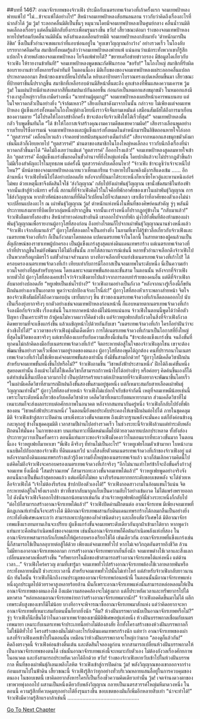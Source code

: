 ##บทที่ 1467: อาณาจักรเทพของจ้าวเฟิง
ประมือกับเนตรเทพเจ้าดวงที่เก้าครั้งแรก จอมเทพป้าหลงพ่ายแพ้ไป
“ไม่...ข้าจะแพ้ได้อย่างไร!”
สีหน้าจอมเทพป้าหลงสับสนลนลาน ราวกับว่าคิดถึงเรื่องอะไรที่น่ากลัวได้
วู้ม วู้ม!
ระลอกคลื่นมิติเป็นชั้นๆ หมุนวนโดยมีจอมเทพป้าหลงเป็นศูนย์กลาง
คลื่นน้ำวนมิติหดเล็กลงเรื่อยๆ แต่คลื่นมิติกลับยิ่งกระเพื่อมรุนแรงขึ้น
ขวับ!
เสี้ยวขณะต่อมา ร่างของจอมเทพป้าหลงหายไปพร้อมกับคลื่นวนมิตินั้น
หลังสำแดงเคลื่อนย้ายมิติ จอมเทพป้าหลงกลับมายัง ‘ตำหนักมารฝืนลิขิต’ ซึ่งเป็นขั้วอำนาจเขตผาเก่าที่แอบซ่อนอยู่ใน ‘หุบเขาวิญญาณอ้างว้าง’ อย่างรวดเร็ว
ในโถงลับบรรยากาศอึมครึม
สมาชิกทั้งหมดรู้แล้วว่าจอมเทพป้าหลงพ่ายแพ้
แน่นอนว่าแม้กระทั่งพวกเขาก็รู้สึกแปลกใจ ด้วยพลังของจอมเทพป้าหลง ไยจึงแพ้พ่ายได้?
“ขยายเครือข่ายข่าวกรอง มีข้อมูลใดเกี่ยวกับจ้าวเฟิง ให้รายงานข้าทันที!”
จอมเทพป้าหลงพูดขณะกัดฟันกรอด
“ขอรับ!”
ในโถงใหญ่ สมาชิกที่รับผิดชอบรายงานข่าวทั้งหลายรับคำทันที
ในตอนนี้เอง มิติเก็บของของจอมเทพป้าหลงแผ่ระลอกคลื่นแปลกประหลาดออกมา
สีหน้าของเขาเปลี่ยนไปทันใด หยิบเอาป้ายตราโบราณทรงแปดเหลี่ยมขึ้นมา
เสี้ยวขณะที่ป้ายตราชิ้นนี้ปรากฏขึ้น สมาชิกที่เหลือรอบด้านมีสีหน้าตื่นตะลึง คุกเข่าลงที่พื้นแสดงความเคารพ
วู้ม วู้ม!
ในแผ่นป้ายมีลำแสงหลากสีที่ผสมปนเปกันลอยขึ้น ก่อนก่อเป็นหมอกแสงขมุกขมัว
ในหมอกแสงมีร่างเงาสูงใหญ่ราวกับเงามืดร่างหนึ่ง
“นายท่านผู้คุมกฎ!”
จอมเทพป้าหลงเผยสีหน้าเคารพนบนอบ แต่ในใจหวาดกลัวเป็นอย่างยิ่ง
“เจ้าล้มเหลว?”
เสียงเย็นชาดังมาจากในนั้น
กล่าวจบ ไม่เพียงแต่จอมเทพป้าหลง ผู้แข็งแกร่งทั้งหมดในโถงใหญ่ต่างเงียบนิ่งราวจักจั่นยามเหมันต์ เสมือนสัมผัสได้ถึงการมาเยือนของความตาย
“ได้โปรดให้โอกาสข้าอีกครั้ง ข้าจะต้องจับจ้าวเฟิงให้ได้เร็วที่สุด!”
จอมเทพป้าหลงตื่นกลัว รีบพูดขึ้นทันใด
“ได้ ข้าให้โอกาสเจ้าสร้างคุณงามความดีชดเชยความผิด!”
เสียงรางเลือนพูดอย่างราบเรียบไร้ซึ่งอารมณ์
จอมเทพป้าหลงและผู้แข็งแกร่งทั้งหมดในตำหนักมารฝืนลิขิตถอนหายใจโล่งอก
“ ‘ทูตสวรรค์’ เคลื่อนไหวแล้ว เจ้าคอยช่วยสนับสนุนอย่างเต็มกำลัง!”
เสียงจากหมอกแสงขมุกขมัวดังมาเช่นนี้แล้วก็เงียบหายไป
“ทูตสวรรค์!”
ม่านตาของสมาชิกในโถงใหญ่หดเล็กลง ราวกับนึกถึงเรื่องที่น่าหวาดกลัวขึ้นมาได้
“คิดไม่ถึงเลยว่าแม้แต่ ‘ทูตสวรรค์’ ก็ออกโรงแล้ว!”
จอมเทพป้าหลงสูดลมหายใจเข้าลึก
‘ทูตสวรรค์’ คือผู้แข็งแกร่งชั้นยอดในขั้วอำนาจที่ยิ่งใหญ่แห่งนั้น โดยปกติแล้วจะไม่ปรากฏตัวขึ้นถ้าไม่มีเรื่องสำคัญอะไรในยุทธภพ
แต่ครั้งนี้ ทูตสวรรค์กลับเคลื่อนไหว!
“จ้าวเฟิง ข้าจะดูซิว่าเจ้าจะหนีไปไหน?”
นัยน์ตาของจอมเทพป้าหลงฉายแววเหี้ยมเกรียม ร่างหายไปในเพลิงมังกรสีแดงเข้ม
……
อีกด้านหนึ่ง จ้าวเฟิงที่หนีไปได้อย่างปลอดภัย หลังจากที่บินมาได้ระยะหนึ่งก็หาเซี่ยโหวอู่และหานหนิงเอ๋อร์ไม่พบ
ด้วยเหตุนี้เขาจึงตัดสินใจใช้ ‘ส่งวิญญาณ’ กลับไปยังเผ่าพันธุ์วิญญาณ
เขานั่งขัดสมาธิในท้องฟ้า จากนั้นเข้าสู่ห้วงนิทรา
ครั้งนี้ สถานที่ที่จ้าวเฟิงคิดไว้ในใจคือที่พักอาศัยของเขาในเผ่าพันธุ์วิญญาณ
การใช้ส่งวิญญาณ หากทิวทัศน์ของสถานที่ที่คิดไว้เปลี่ยนไปก็จะล้มเหลว
เขาเชื่อว่าที่อาศัยของตัวเองไม่น่าจะเปลี่ยนแปลงอะไร
ณ เผ่าพันธุ์วิญญาณ
วู้ม!
ตำหนักแห่งหนึ่งในพื้นที่ของศิษย์คนสำคัญ จู่ๆ พลันมีประกายแสงมายาที่บิดเบี้ยวกลุ่มหนึ่งปรากฏขึ้น
จากนั้นเงาร่างหนึ่งก็ปรากฏอยู่ข้างใน
“กลับมาแล้ว!”
จ้าวเฟิงลืมตาทั้งสองข้าง สีหน้าท่าทางค่อนข้างยินดี
เขาออกไปจากที่พัก มุ่งไปยังพื้นที่ต้องห้ามของเผ่าพันธุ์วิญญาณเพื่อรายงานผู้อาวุโสที่สองก่อน
ถึงอย่างไรตนก็ไปจากเผ่าพันธุ์วิญญาณนานช่วงหนึ่งแล้ว
“จ้าวเฟิง เจ้ากลับมาแล้ว!”
ผู้อาวุโสที่สองตกใจเป็นอย่างยิ่ง
ในยามที่เขาได้รู้ข่าวลือเกี่ยวกับจ้าวเฟิงและเนตรเทพเจ้าดวงที่เก้า ก็เป็นกังวลมาโดยตลอด
แปดเนตรเทพเจ้าในโลกนี้ ในสายตาของผู้คนล้วนเป็นสัญลักษณ์ของราชาเทพผู้ปกครอง เป็นผู้แข็งแกร่งสูงสุดแห่งดินแดนเทพรกร้าง
แต่เนตรเทพเจ้าดวงที่เก้าที่ปรากฏขึ้นใหม่ยังพัฒนาได้ไม่ถึงขั้นนั้น
ภายใต้สถานการณ์เช่นนี้ หลายขั้วอำนาจเลือกดึงจ้าวเฟิงไปเป็นพวกหรือผูกมิตรไว้
แต่ขั้วอำนาจส่วนมาก บางทีอาจเลือกที่จะแย่งชิงเนตรเทพเจ้าดวงที่เก้าไป!
ได้ครอบครองเนตรเทพเจ้าดวงที่เก้า เทียบเท่ากับการมีโอกาสเป็นจอมเทพในระดับหนึ่ง
นี่เป็นความเย้ายวนใจอย่างที่สุดสำหรับทุกคน โดยเฉพาะจอมเทพขั้นสองและขั้นสาม
ในตอนนั้น หลังจากที่จ้าวเฟิงหายตัวไป ผู้อาวุโสที่สองเคยเข้าใจว่าจ้าวเฟิงตายไปแล้วจากการลอบทำร้ายของคนอื่น
แต่ดีที่จ้าวเฟิงกลับมาอย่างปลอดภัย
“หยูเฟยเป็นเช่นไรบ้าง?”
จ้าวเฟิงถามอย่างเป็นกังวล
“หลังจากนางรู้เรื่องนี้ก็ขยันฝึกฝนอย่างเอาเป็นเอาตาย พูดว่าจะปกป้องเจ้าอะไรนี่ล่ะ!”
ผู้อาวุโสที่สองหัวเราะพลางส่ายหน้า
จิตใจของจ้าวเฟิงสัมผัสได้ถึงความอบอุ่น เขายิ้มบางๆ ขึ้น
ข่าวของเนตรเทพเจ้าดวงที่เก้าเล็ดลอดออกไป นับเป็นเรื่องยุ่งยากจริงๆ
ยกตัวอย่างเช่นจอมเทพป้าหลงก่อนหน้านี้ ก็แอบหมายตาเนตรเทพเจ้าดวงที่เก้า จึงลงมือกับจ้าวเฟิง
เรื่องเช่นนี้ ในภายภาคหน้าต้องมีไม่น้อยแน่นอน
จ้าวเฟิงในตอนนี้พูดได้ว่าคือตัวปัญหา เป็นเคราะห์ร้าย ถ้าผู้คนไม่หวาดผวาก็คิดช่วงชิง แต่จ้าวหยูเฟยกลับกังวลในสิ่งที่จ้าวเฟิงกังวล คิดพยายามที่จะแข็งแกร่งขึ้น แล้วเผชิญหน้าไปด้วยกันกับเขา
“เนตรเทพเจ้าดวงที่เก้า ใครก็อย่าฝันว่าจะช่วงชิงไปได้!”
แววตาของจ้าวเฟิงมุ่งมั่นเด็ดเดี่ยว
การได้เนตรเทพเจ้าดวงที่เก้ามาเป็นโอกาสที่ยิ่งใหญ่ที่สุดในชีวิตของเขาจริงๆ แต่เขาก็ต้องแบกรับกับความเสี่ยงนี้เช่นกัน
“ข้าจะต้องแข็งแกร่งขึ้น จนถึงขั้นที่ทุกคนไม่กล้าคิดลงมือกับเนตรเทพเจ้าดวงที่เก้า!”
จิตกระหายต่อสู้ในใจของจ้าวเฟิงลุกโชน
เขาจะต้องพัฒนาขึ้นอย่างรวดเร็วเพื่อความอยู่รอดของตนเอง
ผู้อาวุโสที่สองพูดได้ถูกต้อง คนที่ปรารถนาในเนตรเทพเจ้าดวงที่เก้าไม่ใช่เพียงแค่จอมเทพขั้นสองเท่านั้น ยังมีขั้นสามอีกด้วย!
“ผู้อาวุโสมีเคล็ดวิชาฝึกฝนสำหรับจอมเทพขั้นหนึ่งขึ้นไปหรือไม่?”
จ้าวเฟิงถามขึ้น
‘วิชาพลังฟ้าประสานหนึ่ง’ ฝึกได้ถึงแค่ขั้นหนึ่งสุดยอดเท่านั้น ถึงแม้จะไม่ได้ใช้เคล็ดวิชาก็สามารถก้าวหน้าไปได้อย่างช้าๆ หรือค่อยๆ คิดค้นขึ้นเองก็ได้
แต่ทำเช่นนี้สิ้นเปลืองเวลามากไป เป็นอุปสรรคร้ายแรงต่อเป้าหมายที่จ้าวเฟิงอยากจะพัฒนาขึ้นโดยเร็ว
“ในเผ่ามีเคล็ดวิชาที่สามารถฝึกฝนถึงขั้นสองขั้นสามอยู่ชุดหนึ่ง แต่ก็เหมาะสมกับสายเลือดเผ่าพันธุ์วิญญาณเท่านั้น!”
ผู้อาวุโสที่สองส่ายหน้า
จ้าวเฟิงไม่แปลกใจกับข้อจำกัดนี้
เหตุที่จอมเทพมีน้อยเช่นนี้ เพราะในระดับหนึ่งเกี่ยวข้องกับเคล็ดวิชาด้วย
เคล็ดวิชาที่เหมาะกับตนหายากมาก ส่วนเคล็ดวิชาที่ไม่เหมาะสมก็จะส่งผลกระทบต่อศักยภาพในอนาคต
หลังจากสนทนากันครู่หนึ่ง จ้าวเฟิงก็กลับไปยังที่พักของตน
‘วิชาพลังฟ้าประสานหนึ่ง’ ในตอนนี้ยังพอประคับประคองให้เขาฝึกฝนต่อไปได้
ภายในชุดคลุมมิติ จ้าวเฟิงเข้าสู่สภาวะปิดด่าน
เขาเพิ่งทะลวงขั้นจอมเทพ ถึงแม้รากฐานพลังจะมั่นคง แต่ก็ยังค่อนข้างฉุกละหุกอยู่
ข้างในชุดคลุมมิติ เวลาสามปีผ่านไปอย่างรวดเร็ว
ในช่วงระยะนี้จ้าวเฟิงล้วนแต่ทำระดับพลังฝึกตนให้มั่นคง
ในกายของเขา บนแท่นเทวะที่มืดหม่นเต็มไปด้วยลวดลายแปลกประหลาด ทั้งยังส่องประกายวูบวาบเป็นครั้งคราว
ตอนนี้แท่นเทวะของจ้าวเฟิงมั่งคงกว่าในตอนแรกที่ทะลวงขั้นมาก
ในตอนนี้เอง จ้าวหยูเฟยก็มาหาเขา
“พี่เฟิง ดีจริงๆ ที่ท่านไม่เป็นอะไร!”
จ้าวหยูเฟยโถมตัวเข้ามาหา ใบหน้างามแนบชิดไปกับอกของจ้าวเฟิง
ที่ดินแดนทวีป นางก็สงสัยตัวตนเนตรเทพเจ้าดวงที่เก้าของจ้าวเฟิงอยู่
แต่หลังจากมาถึงดินแดนเทพรกร้างแล้วรู้ถึงความยิ่งใหญ่ของเนตรเทพเจ้าแล้ว นางก็ล้มเลิกความคิดนี้ไป
แต่คิดไม่ถึงจ้าวเฟิงจะครอบครองเนตรเทพเจ้าดวงที่เก้าจริงๆ
“อีกไม่นานเท่าไหร่ข้าก็จะถึงขั้นครึ่งก้าวสู่จอมเทพ ยิ่งเมื่อมี ‘โสมปราณเทพ’ ก็สามารถทะลวงขั้นจอมเทพได้แล้ว!”
จ้าวหยูเฟยพูดอย่างจริงจัง
ตอนนี้นางเป็นขั้นเก้าสุดยอดแล้ว แต่แค่นี้ยังไม่พอ นางรีบร้อนอยากยกระดับขอบเขตพลัง จะได้ช่วยเหลือจ้าวเฟิงได้
“เจ้าไม่ต้องรีบร้อน ข้าปกป้องตัวเองได้!”
จ้าวเฟิงกอดสาวงามในอ้อมแขนไว้แน่น จิตกระหายต่อสู้ในใจยิ่งแรงกล้า
ข่าวที่เขากลับมาถูกเก็บเป็นความลับไว้อย่างเข้มงวด ไม่ได้แพร่งพรายออกไป
ดังนั้นจ้าวเฟิงจึงออกไปข้างนอกน้อยมากเช่นกัน ส่วนจ้าวหยูเฟยพักอยู่ที่นี่ช่วงระยะหนึ่งก็กลับไป
“ต่อไปก็สามารถสร้างอาณาจักรเทพได้แล้ว!”
จ้าวเฟิงปิดด่านฝึกตนต่อ
อาณาจักรเทพ มีเพียงจอมเทพที่มีกฎเกณฑ์เท่านั้นจึงจะสร้างได้
มิติอาณาจักรเทพผสานกับดินแดนเทพรกร้างได้กลมกลืนเป็นอย่างยิ่ง กระทั่งยิ่งพิเศษเฉพาะกว่า สามารถเพาะปลูกของล้ำค่าชนิดต่างๆ และเลี้ยงสัตว์วิเศษได้
มิติอาณาจักรเทพแข็งแรงทนทานเกินจะเปรียบ ผู้แข็งแกร่งขั้นจอมเทพระดับเดียวกันบุกฝ่าเข้ามาได้ยาก
หากพูดว่าแท่นเทวะคือต้นกำเนิดพลังของจอมเทพ เช่นนั้นอาณาจักรเทพก็คือต้นกำเนิดพลังแห่งที่สอง ในอาณาจักรเทพสามารถกักเก็บพลังให้ผู้ครอบครองเรียกใช้ได้
เช่นเดียวกัน อาณาจักรเทพที่แข็งแกร่งเช่นนี้ก็สามารถใช้เป็นกลอุบายต่อสู้ได้ด้วย
เพียงแต่จอมเทพทั่วไป หากไม่เจอวิกฤตอันตรายถึงชีวิต ล้วนไม่มีทางเอาอาณาจักรเทพออกมา
การสร้างอาณาจักรเทพยากเย็นยิ่งนัก จอมเทพต่างใช้เวลาและสิ่งแลกเปลี่ยนมหาศาลเพื่อสร้างขึ้น
“ทรัพยากรในมือของข้าสามารถสร้างอาณาจักรเทพได้แห่งหนึ่ง แต่ด้านเวลา...”
จ้าวเฟิงใคร่ครวญ
ตามที่เขารู้มา จอมเทพทั่วไปสร้างอาณาจักรเทพต้องใช้เวลาหลายพันหรือกระทั่งหลายหมื่นปี
ช่วงระยะเวลานี้ สำหรับจอมเทพทั่วไปนั้นไม่เท่าไหร่ แต่สำหรับจ้าวเฟิงกลับยาวนานนัก
ทันใดนั้น จ้าวเฟิงก็นึกถึงงานประมูลของอาณาจักรเทพก่อนหน้านี้
ในตอนนั้นมีอาณาจักรเทพแห่งหนึ่งถูกประมูลไปด้วยราคาสูงหลายร้อยล้าน
นั่นก็เพราะอาณาจักรเทพแห่งนั้นสามารถหล่อหลอมให้เป็นอาณาจักรเทพของตนเองได้ ถึงแม้ความสอดคล้องจะไม่สูงมาก แต่ก็ประหยัดเวลาและทรัพยากรไปได้มหาศาล
“หล่อหลอมอาณาจักรเทพง่ายกว่าสร้างอาณาจักรเทพมากนัก!”
จ้าวเฟิงอดคิดขึ้นมาไม่ได้
ผลึกเทพระดับสูงของเขาก็มีไม่น้อย บางทีอาจจะพิจารณาซื้ออาณาจักรเทพมาสักแห่ง
แต่ว่าคิดอยากจะหาอาณาจักรเทพที่เหมาะสมกับตนนั้นก็ยากยิ่งนัก
“หืม? ห้วงฝันบรรพกาลนับเป็นอาณาจักรเทพหรือไม่?”
จู่ๆ จ้าวเฟิงก็นึกขึ้นได้ว่าในดวงตาเทพเจ้าของเขามีมิติพิเศษอยู่แห่งหนึ่ง
ห้วงฝันบรรพกาลเชื่อมกับเนตรเทพมายา เหมาะกับเนตรเทพเจ้าประเภทนี้อย่างไม่ต้องสงสัย
อีกทั้งโครงสร้างของห้วงฝันบรรพกาลก็ไม่ใช่มิติทั่วไป โครงสร้างของมันไม่ต่างอะไรกับดินแดนเทพรกร้างนัก
แต่ทว่า อาณาจักรเทพของเผ่าแสงที่จ้าวเฟิงเคยเข้าไปในตอนนั้น เหมือนว่าห้วงฝันบรรพกาลจะใหญ่กว่ามาก
“ลองดูก็แล้วกัน!”
คิดถึงตรงจุดนี้ จ้าวเฟิงค่อนข้างตื่นเต้น และตัดสินใจลองดูก่อน
หากสามารถเปลี่ยนห้วงฝันบรรพกาลให้เป็นอาณาจักรเทพของตนได้ เช่นนั้นอาณาจักรเทพแห่งนี้จะเหมาะกับตัวเอง ไม่ต้องกังวลเรื่องศักยภาพในอนาคต และยังสามารถประหยัดเวลาได้อีกด้วย
ขวับ!
ร่างของจ้าวเฟิงหายวับเข้าไปในห้วงฝันบรรพกาล
พื้นที่ของเผ่าพันธุ์กิเลนเพลิงโลหิต จ้าวเฟิงเข้าสู่การปิดด่าน
วู้ม!
พลังวิญญาณของเขาออกจากร่าง ก่อนผสานไปในฟ้าดิน
เสี้ยวขณะนี้ จ้าวเฟิงรู้สึกว่าทุกอย่างทั่วบริเวณหลายแสนลี้อยู่ในการควบคุมของตนเอง
ในขอบเขตนี้ เขาคิดอยากสังหารใครก็เป็นเรื่องชั่วความคิดเดียวเท่านั้น
วู้ม!
เจตจำนงดวงตาของเขาพวยพุ่งออกไป ผสานเป็นหนึ่งเดียวกับพลังวิญญาณ กลายเป็นเนตรสวรรค์ใหญ่มหึมาดวงหนึ่ง
ในตอนนี้ ความรู้สึกที่ควบคุมทุกอย่างได้ยิ่งรุนแรงขึ้น ขอบเขตของมันก็เพิ่มอีกหลายสิบเท่า
“น่าจะทำได้!”
จ้าวเฟิงมีความรู้สึกแรงกล้าเช่นนี้
…………………………………………


[Go To Next Chapter]( ./324.md)